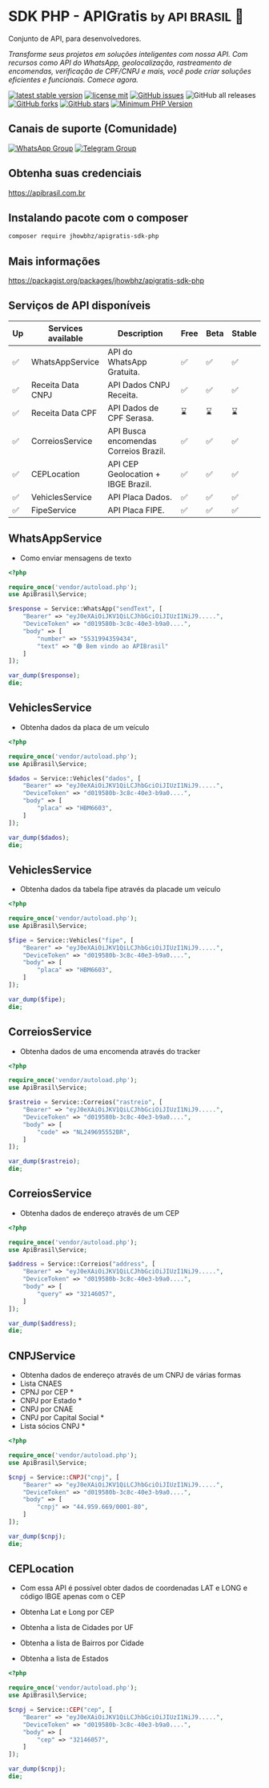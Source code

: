 # SDK PHP - APIGratis <small> by API BRASIL</small>  🚀
Conjunto de API, para desenvolvedores.

_Transforme seus projetos em soluções inteligentes com nossa API. Com recursos como  API do WhatsApp, geolocalização, rastreamento de encomendas, verificação de CPF/CNPJ e mais, você pode criar soluções eficientes e funcionais. Comece agora._

[![latest stable version](https://poser.pugx.org/jhowbhz/apigratis-sdk-php/v/stable.svg)](https://packagist.org/packages/jhowbhz/apigratis-sdk-php)
[![license mit](https://poser.pugx.org/jhowbhz/apigratis-sdk-php/license.svg)](https://packagist.org/packages/jhowbhz/apigratis-sdk-php)
<a href="https://github.com/APIBrasil/apigratis-sdk-php/issues" target="_blank"><img alt="GitHub issues" src="https://img.shields.io/github/issues/APIBrasil/apigratis-sdk-php"></a>
<img alt="GitHub all releases" src="https://img.shields.io/github/downloads/APIBrasil/apigratis-sdk-php/total">
<a href="https://github.com/jhowbhz/apigratis-sdk-php/network" target="_blank"><img alt="GitHub forks" src="https://img.shields.io/github/forks/APIBrasil/apigratis-sdk-php"></a>
<a href="https://github.com/jhowbhz/apigratis-sdk-php/stargazers" target="_blank"><img alt="GitHub stars" src="https://img.shields.io/github/stars/APIBrasil/apigratis-sdk-php"></a>
[![Minimum PHP Version](https://img.shields.io/badge/php-%3E%3D%208.0-8892BF.svg?style=flat-square)](https://php.net/)

## Canais de suporte (Comunidade)
[![WhatsApp Group](https://img.shields.io/badge/WhatsApp-Group-25D366?logo=whatsapp)](https://chat.whatsapp.com/KsxrUGIPWvUBYAjI1ogaGs)
[![Telegram Group](https://img.shields.io/badge/Telegram-Group-32AFED?logo=telegram)](https://t.me/apigratisoficial)

## Obtenha suas credenciais
https://apibrasil.com.br

## Instalando pacote com o composer
```bash
composer require jhowbhz/apigratis-sdk-php
```

## Mais informações
https://packagist.org/packages/jhowbhz/apigratis-sdk-php

## Serviços de API disponíveis

| Up  | Services available            | Description       | Free    | Beta        | Stable   |
------|-------------------------------|-------------------|---------| ------------------------- | ------------------------- |
| ✅ | WhatsAppService                | API do WhatsApp Gratuita.               |   ✅   | ✅                   | ✅                   |
| ✅ | Receita Data CNPJ              | API Dados CNPJ Receita.                 |   ✅   | ✅                   | ✅                   |
| ✅ | Receita Data CPF               | API Dados de CPF Serasa.                |   ⌛   | ⌛                   | ⌛                   |
| ✅ | CorreiosService                | API Busca encomendas Correios Brazil.   |   ✅   | ✅                   | ✅                   |
| ✅ | CEPLocation                    | API CEP Geolocation + IBGE Brazil.      |   ✅   | ✅                   | ✅                   |
| ✅ | VehiclesService                | API Placa Dados.                        |   ✅   | ✅                   | ✅                   |
| ✅ | FipeService                    | API Placa FIPE.                         |   ✅   | ✅                   | ✅                   |

## WhatsAppService
- Como enviar mensagens de texto

```php
<?php

require_once('vendor/autoload.php');
use ApiBrasil\Service;

$response = Service::WhatsApp("sendText", [
    "Bearer" => "eyJ0eXAiOiJKV1QiLCJhbGciOiJIUzI1NiJ9.....",
    "DeviceToken" => "d019580b-3c8c-40e3-b9a0....",
    "body" => [
        "number" => "5531994359434",
        "text" => "🟢 Bem vindo ao APIBrasil"
    ]
]);

var_dump($response);
die;
```
## VehiclesService
- Obtenha dados da placa de um veículo

```php
<?php

require_once('vendor/autoload.php');
use ApiBrasil\Service;

$dados = Service::Vehicles("dados", [
    "Bearer" => "eyJ0eXAiOiJKV1QiLCJhbGciOiJIUzI1NiJ9.....",
    "DeviceToken" => "d019580b-3c8c-40e3-b9a0....",
    "body" => [
        "placa" => "HBM6603",
    ]
]);

var_dump($dados);
die;
```

## VehiclesService
- Obtenha dados da tabela fipe através da placade um veículo

```php
<?php

require_once('vendor/autoload.php');
use ApiBrasil\Service;

$fipe = Service::Vehicles("fipe", [
    "Bearer" => "eyJ0eXAiOiJKV1QiLCJhbGciOiJIUzI1NiJ9.....",
    "DeviceToken" => "d019580b-3c8c-40e3-b9a0....",
    "body" => [
        "placa" => "HBM6603",
    ]
]);

var_dump($fipe);
die;
```

## CorreiosService
- Obtenha dados de uma encomenda através do tracker

```php
<?php

require_once('vendor/autoload.php');
use ApiBrasil\Service;

$rastreio = Service::Correios("rastreio", [
    "Bearer" => "eyJ0eXAiOiJKV1QiLCJhbGciOiJIUzI1NiJ9.....",
    "DeviceToken" => "d019580b-3c8c-40e3-b9a0....",
    "body" => [
        "code" => "NL249695552BR",
    ]
]);

var_dump($rastreio);
die;
```

## CorreiosService
- Obtenha dados de endereço através de um CEP

```php
<?php

require_once('vendor/autoload.php');
use ApiBrasil\Service;

$address = Service::Correios("address", [
    "Bearer" => "eyJ0eXAiOiJKV1QiLCJhbGciOiJIUzI1NiJ9.....",
    "DeviceToken" => "d019580b-3c8c-40e3-b9a0....",
    "body" => [
        "query" => "32146057",
    ]
]);

var_dump($address);
die;
```
## CNPJService
- Obtenha dados de endereço através de um CNPJ de várias formas
- Lista CNAES
- CPNJ por CEP *
- CNPJ por Estado *
- CNPJ por CNAE
- CNPJ por Capital Social *
- Lista sócios CNPJ *

```php
<?php

require_once('vendor/autoload.php');
use ApiBrasil\Service;

$cnpj = Service::CNPJ("cnpj", [
    "Bearer" => "eyJ0eXAiOiJKV1QiLCJhbGciOiJIUzI1NiJ9.....",
    "DeviceToken" => "d019580b-3c8c-40e3-b9a0....",
    "body" => [
        "cnpj" => "44.959.669/0001-80",
    ]
]);

var_dump($cnpj);
die;
```

## CEPLocation
- Com essa API é possível obter dados de coordenadas LAT e LONG e código IBGE apenas com o CEP

- Obtenha Lat e Long por CEP
- Obtenha a lista de Cidades por UF
- Obtenha a lista de Bairros por Cidade
- Obtenha a lista de Estados

```php
<?php

require_once('vendor/autoload.php');
use ApiBrasil\Service;

$cnpj = Service::CEP("cep", [
    "Bearer" => "eyJ0eXAiOiJKV1QiLCJhbGciOiJIUzI1NiJ9.....",
    "DeviceToken" => "d019580b-3c8c-40e3-b9a0....",
    "body" => [
        "cep" => "32146057",
    ]
]);

var_dump($cnpj);
die;
```
